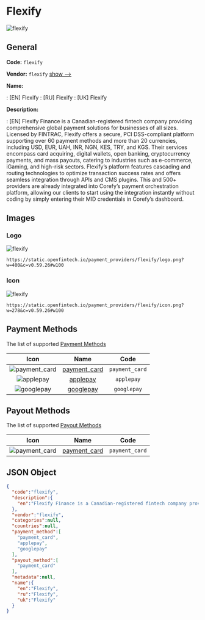 
# Flexify 
![flexify](https://static.openfintech.io/payment_providers/flexify/logo.png?w=400&c=v0.59.26#w100)  

## General 
 
**Code:** `flexify` 
 
**Vendor:** `flexify` [show -->](/vendors/flexify/) 
 
**Name:** 
 
:	[EN] Flexify 
:	[RU] Flexify 
:	[UK] Flexify 
 
**Description:** 
 
: [EN] Flexify Finance is a Canadian-registered fintech company providing comprehensive global payment solutions for businesses of all sizes. Licensed by FINTRAC, Flexify offers a secure, PCI DSS-compliant platform supporting over 60 payment methods and more than 20 currencies, including USD, EUR, UAH, INR, NGN, KES, TRY, and KGS. Their services encompass card acquiring, digital wallets, open banking, cryptocurrency payments, and mass payouts, catering to industries such as e-commerce, iGaming, and high-risk sectors. Flexify’s platform features cascading and routing technologies to optimize transaction success rates and offers seamless integration through APIs and CMS plugins. This and 500+ providers are already integrated into Corefy’s payment orchestration platform, allowing our clients to start using the integration instantly without coding by simply entering their MID credentials in Corefy’s dashboard. 
 

## Images 

### Logo 
 
![flexify](https://static.openfintech.io/payment_providers/flexify/logo.png?w=400&c=v0.59.26#w100)  

```
https://static.openfintech.io/payment_providers/flexify/logo.png?w=400&c=v0.59.26#w100
```  

### Icon 
 
![flexify](https://static.openfintech.io/payment_providers/flexify/icon.png?w=278&c=v0.59.26#w100)  

```
https://static.openfintech.io/payment_providers/flexify/icon.png?w=278&c=v0.59.26#w100
```  

## Payment Methods 
 
The list of supported [Payment Methods](/payment-methods/) 

|Icon|Name|Code| 
|:---:|:---:|:---:| 
|![payment_card](https://static.openfintech.io/payment_methods/payment_card/icon.svg?w=278&c=v0.59.26#w100) |[payment_card](/payment-methods/payment_card/)|`payment_card`| 
|![applepay](https://static.openfintech.io/payment_methods/applepay/icon.svg?w=278&c=v0.59.26#w100) |[applepay](/payment-methods/applepay/)|`applepay`| 
|![googlepay](https://static.openfintech.io/payment_methods/googlepay/icon.svg?w=278&c=v0.59.26#w100) |[googlepay](/payment-methods/googlepay/)|`googlepay`| 
 

## Payout Methods 
 
The list of supported [Payout Methods](/payout-methods/) 

|Icon|Name|Code| 
|:---:|:---:|:---:| 
|![payment_card](https://static.openfintech.io/payout_methods/payment_card/icon.svg?w=278&c=v0.59.26#w40) |[payment_card](payout-methodspayment_card/)|`payment_card`| 
 

## JSON Object 

```json
{
  "code":"flexify",
  "description":{
    "en":"Flexify Finance is a Canadian-registered fintech company providing comprehensive global payment solutions for businesses of all sizes. Licensed by FINTRAC, Flexify offers a secure, PCI DSS-compliant platform supporting over 60 payment methods and more than 20 currencies, including USD, EUR, UAH, INR, NGN, KES, TRY, and KGS. Their services encompass card acquiring, digital wallets, open banking, cryptocurrency payments, and mass payouts, catering to industries such as e-commerce, iGaming, and high-risk sectors. Flexify\u2019s platform features cascading and routing technologies to optimize transaction success rates and offers seamless integration through APIs and CMS plugins. This and 500+ providers are already integrated into Corefy\u2019s payment orchestration platform, allowing our clients to start using the integration instantly without coding by simply entering their MID credentials in Corefy\u2019s dashboard."
  },
  "vendor":"flexify",
  "categories":null,
  "countries":null,
  "payment_method":[
    "payment_card",
    "applepay",
    "googlepay"
  ],
  "payout_method":[
    "payment_card"
  ],
  "metadata":null,
  "name":{
    "en":"Flexify",
    "ru":"Flexify",
    "uk":"Flexify"
  }
}
```  
